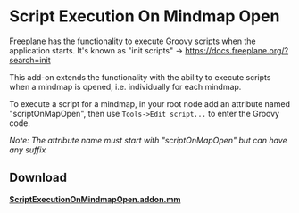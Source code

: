 # Script Execution On Mindmap Open


Freeplane has the functionality to execute Groovy scripts when the application starts. It's known as "init scripts" → https://docs.freeplane.org/?search=init

This add-on extends the functionality with the ability to execute scripts when a mindmap is opened, i.e. individually for each mindmap.

To execute a script for a mindmap, in your root node add an attribute named "scriptOnMapOpen", then use `Tools->Edit script...` to enter the Groovy code.

_Note: The attribute name must start with "scriptOnMapOpen" but can have any suffix_

## Download

[**ScriptExecutionOnMindmapOpen.addon.mm**](releases/)